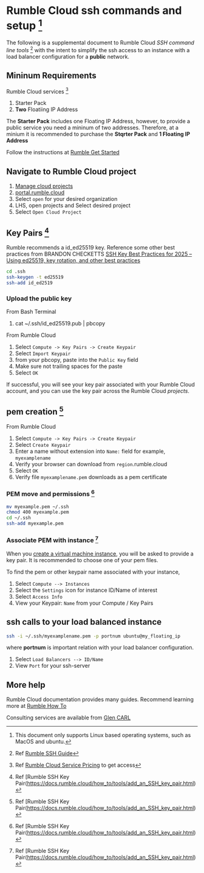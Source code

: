 # Rumble Cloud ssh commands and setup [^1]

The following is a supplemental document to Rumble Cloud
*SSH command line tools* [^2] with the intent to simplify the
ssh access to an instance with a load balancer configuration
for a **public** network.

## Mininum Requirements

Rumble Cloud services [^4]

1. Starter Pack
2. **Two** Floatiing IP Address

The **Starter Pack** includes one Floating IP Address, however, to provide
a public service you need a mininum of two addresses. Therefore, at a minium
it is recommended to purchase the **Stqrter Pack** and **1 Floating IP Address**

Follow the instructions at
[Rumble Get Started](https://docs.rumble.cloud/get_started/index.html)

## Navigate to Rumble Cloud project

1. [Manage cloud projects](https://docs.rumble.cloud/guides/account/manage_cloud_projects.html)
2. [portal.rumble.cloud](https://portal.rumble.cloud)
3. Select `open` for your desired organization
4. LHS, open projects and Select desired project
5. Select `Open Cloud Project`

## Key Pairs [^3]

Rumble recommends a id_ed25519 key. Reference some other best practices
from BRANDON CHECKETTS
[SSH Key Best Practices for 2025 – Using ed25519, key rotation, and other best practices](https://www.brandonchecketts.com/archives/ssh-ed25519-key-best-practices-for-2025)

```bash
cd .ssh
ssh-keygen -t ed25519
ssh-add id_ed2519
```

### Upload the public key

From Bash Terminal

1. cat ~/.ssh/id_ed25519.pub | pbcopy

From Rumble Cloud

1. Select `Compute -> Key Pairs -> Create Keypair`
2. Select `Import Keypair`
3. from your pbcopy, paste into the `Public Key` field
4. Make sure not trailing spaces for the paste
5. Select `OK`

If successful, you will see your key pair associated with your
Rumble Cloud account, and you can use the key pair across the
Rumble Cloud *projects*.

## pem creation [^3]

From Rumble Cloud

1. Select `Compute -> Key Pairs -> Create Keypair`
2. Select `Create Keypair`
3. Enter a name without extension into `Name:` field
   for example, `myexamplename`
4. Verify your browser can download from `region`.rumble.cloud
5. Select `OK`
6. Verify file `myexamplename.pem` downloads as a pem certificate

### PEM move and permissions [^3]

```bash
mv myexample.pem ~/.ssh
chmod 400 myexample.pem
cd ~/.ssh
ssh-add myexample.pem
```

### Associate PEM with instance [^3]

When you [create a virtual machine instance](./publicnetinstance.md),
you will be asked to provide a key pair. It is recommended to choose one of your pem files.

To find the pem or other keypair name associated with your instance,

1. Select `Compute --> Instances`
2. Select the `Settings` icon for instance ID/Name of interest
3. Select `Access Info`
4. View your Keypair: `Name` from your Compute / Key Pairs

## ssh calls to your load balanced instance

```bash
ssh -i ~/.ssh/myexamplename.pem -p portnum ubuntu@my_floating_ip
```

where **portnum** is important relation with your load balancer configuration.

1. Select `Load Balancers --> ID/Name`
2. View `Port` for your ssh-server

## More help

Rumble Cloud documentation provides many guides. Recommend learning more at
[Rumble How To](https://docs.rumble.cloud/how_to/index.html)

Consulting services are available from [Glen CARL](http://www.buonvia.com/mobile/BVabout/)

[^1]: This document only supports Linux based operating systems, such as MacOS and ubuntu.
[^2]: Ref [Rumble SSH Guide](https://docs.rumble.cloud/guides/tools/SSH.html)
[^3]: Ref [Rumble SSH Key Pair(https://docs.rumble.cloud/how_to/tools/add_an_SSH_key_pair.html)
[^4]: Ref [Rumble Cloud Service Pricing](https://www.rumble.cloud/pricing/) to get access

